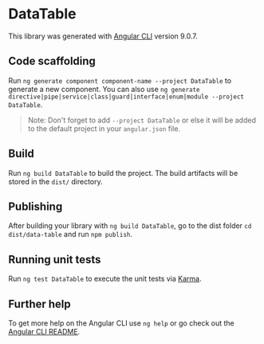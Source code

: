 # DataTable

This library was generated with [Angular CLI](https://github.com/angular/angular-cli) version 9.0.7.

## Code scaffolding

Run `ng generate component component-name --project DataTable` to generate a new component. You can also use `ng generate directive|pipe|service|class|guard|interface|enum|module --project DataTable`.
> Note: Don't forget to add `--project DataTable` or else it will be added to the default project in your `angular.json` file. 

## Build

Run `ng build DataTable` to build the project. The build artifacts will be stored in the `dist/` directory.

## Publishing

After building your library with `ng build DataTable`, go to the dist folder `cd dist/data-table` and run `npm publish`.

## Running unit tests

Run `ng test DataTable` to execute the unit tests via [Karma](https://karma-runner.github.io).

## Further help

To get more help on the Angular CLI use `ng help` or go check out the [Angular CLI README](https://github.com/angular/angular-cli/blob/master/README.md).
